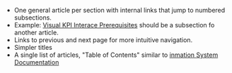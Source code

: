   * One general article per section with internal links that jump to numbered subsections.
  * Example: [Visual KPI Interace Prerequisites](http://betadocs.transpara.com/knowledge-base/interface-prerequisites/) should be a subsection fo another article.
  * Links to previous and next page for more intuitive navigation.
  * Simpler titles
  * A single list of articles, "Table of Contents" similar to [inmation System Documentation](https://inmation.com/wiki/index.php?title=Sysdoc)
